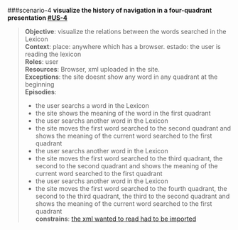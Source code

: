 ###scenario-4
**visualize the history of navigation in a four-quadrant presentation [#US-4](user-stories-lexico-visualizator.md#us-4)**  

> **Objective**: visualize the relations between the words searched in the Lexicon  
> **Context**: place: anywhere which has a browser. estado: the user is reading the lexicon  
> **Roles**:  user  
> **Resources**: Browser, xml uploaded in the site.  
> **Exceptions**: the site doesnt show any word in any quadrant at the beginning  
> **Episodies**:  
>  - the user searchs a word in the Lexicon  
>  - the site shows the meaning of the word in the first quadrant  
>  - the user searchs another word in the Lexicon  
>  - the site moves the first word searched to the second quadrant and shows the meaning of the current word searched to the first quadrant  
>  - the user searchs another word in the Lexicon
>  - the site moves the first word searched to the third quadrant, the second to the second quadrant and shows the meaning of the current word searched to the first quadrant  
>  - the user searchs another word in the Lexicon  
>  - the site moves the first word searched to the fourth quadrant, the second to the third quadrant, the third to the second quadrant and shows the meaning of the current word searched to the first quadrant  
> **constrains**: [the xml wanted to read had to be imported](user-stories-lexico-visualizator.md#scenario-2)
